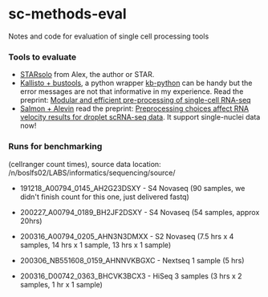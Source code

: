 # sc-methods-eval
Notes and code for evaluation of single cell processing tools

### Tools to evaluate

* [STARsolo](https://github.com/alexdobin/STAR/blob/master/docs/STARsolo.md) from Alex, the author or STAR.
* [Kallisto + bustools](https://www.kallistobus.tools/), a python wrapper [kb-python](https://github.com/pachterlab/kb_python) can be handy but the error messages are not that informative in my experience. Read the preprint: [Modular and efficient pre-processing of single-cell RNA-seq](https://www.biorxiv.org/content/10.1101/673285v1)
* [Salmon + Alevin](https://salmon.readthedocs.io/en/latest/alevin.html) read the preprint: [Preprocessing choices affect RNA velocity results for droplet scRNA-seq data](https://www.biorxiv.org/content/10.1101/2020.03.13.990069v1.full.pdf). It support single-nuclei data now!


### Runs for benchmarking
(cellranger count times), source data location: /n/boslfs02/LABS/informatics/sequencing/source/

* 191218_A00794_0145_AH2G23DSXY - S4 Novaseq (90 samples,  we didn't finish count for this one, just delivered fastq)

* 200227_A00794_0189_BH2JF2DSXY - S4 Novaseq (54 samples, approx 20hrs)

* 200316_A00794_0205_AHN3N3DMXX - S2 Novaseq (7.5 hrs x 4 samples, 14 hrs x 1 sample, 13 hrs x 1 sample)

* 200306_NB551608_0159_AHNNVKBGXC - Nextseq 1 sample (5 hrs)

* 200316_D00742_0363_BHCVK3BCX3 - HiSeq 3 samples (3 hrs x 2 samples, 1 hr x 1 sample)
